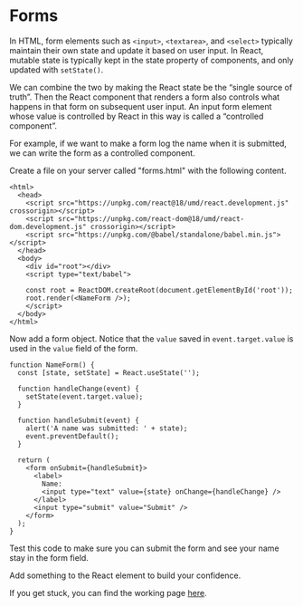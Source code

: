 # Forms
In HTML, form elements such as ```<input>```, ```<textarea>```, and ```<select>``` typically maintain their own state and update it based on user input. In React, mutable state is typically kept in the state property of components, and only updated with ```setState()```.

We can combine the two by making the React state be the “single source of truth”. Then the React component that renders a form also controls what happens in that form on subsequent user input. An input form element whose value is controlled by React in this way is called a “controlled component”.

For example, if we want to make a form log the name when it is submitted, we can write the form as a controlled component.

Create a file on your server called "forms.html" with the following content.
```
<html>
  <head>
    <script src="https://unpkg.com/react@18/umd/react.development.js" crossorigin></script>
    <script src="https://unpkg.com/react-dom@18/umd/react-dom.development.js" crossorigin></script>
    <script src="https://unpkg.com/@babel/standalone/babel.min.js"></script>
  </head>
  <body>
    <div id="root"></div>
    <script type="text/babel">  
    
    const root = ReactDOM.createRoot(document.getElementById('root'));
    root.render(<NameForm />);
    </script>
  </body>
</html>
```
Now add a form object.  Notice that the ```value``` saved in ```event.target.value``` is used in the ```value``` field of the form.
```
function NameForm() {
  const [state, setState] = React.useState('');

  function handleChange(event) {
    setState(event.target.value);
  }

  function handleSubmit(event) {
    alert('A name was submitted: ' + state);
    event.preventDefault();
  }

  return (
    <form onSubmit={handleSubmit}>
      <label>
        Name:
        <input type="text" value={state} onChange={handleChange} />
      </label>
      <input type="submit" value="Submit" />
    </form>
  );
}
```
Test this code to make sure you can submit the form and see your name stay in the form field.
  
Add something to the React element to build your confidence.
  
If you get stuck, you can find the working page [here](forms.html).
